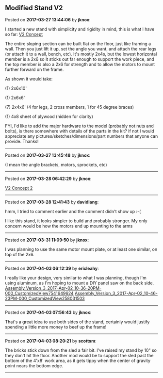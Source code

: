 ## Modified Stand V2
Posted on **2017-03-27 13:44:06** by **jknox**:

I started a new stand with simplicity and rigidity in mind, this is what I have so far:  [V2 Concept](../../images/dm/nH/dmnH_mk2preliminary.png.jpg) 



The entire sloping section can be built flat on the floor, just like framing a wall. Then you just lift it up, set the angle you want, and attach the rear legs (or attach it to a wall, bench, etc). It's mostly 2x4s, but the lowest horizontal member is a 2x6 so it sticks out far enough to support the work piece, and the top member is also a 2x6 for strength and to allow the motors to mount further forward on the frame.



As shown it would take:

(1) 2x6x10'

(1) 2x6x6'

(7) 2x4x6' (4 for legs, 2 cross members, 1 for 45 degree braces)

(1) 4x8 sheet of plywood (hidden for clarity)



FYI, I'd like to add the major hardware to the model (probably not nuts and bolts), is there somewhere with details of the parts in the kit? If not I would appreciate any pictures/sketches/dimensions/part numbers that anyone can provide. Thanks!

---

Posted on **2017-03-27 13:45:48** by **jknox**:

(I mean the angle brackets, motors, sprockets, etc)

---

Posted on **2017-03-28 06:42:29** by **jknox**:

[V2 Concept 2](../../images/CU/Eu/CUEu_mk2preliminary2.png.jpg)

---

Posted on **2017-03-28 12:41:43** by **davidlang**:

hmm, I tried to comment earlier and the comment didn't show up :-(



I like this stand, it looks simpler to build and probably stronger. My only concern would be how the motors end up mounting to the arms

---

Posted on **2017-03-31 11:09:50** by **jknox**:

I was planning to use the same motor mount plate, or at least one similar, on top of the 2x6.

---

Posted on **2017-04-03 06:12:39** by **ericleahy**:

I really like your design, very similar to what I was planning, though I'm using aluminum, as I'm hoping to mount a DIY panel saw on the back side. [Assembly_Version_3_2017-Apr-02_10-36-20PM-000_CustomizedView7541649624](../../images/jR/EK/jREK_assembly_version_3_2017apr02_103620pm000_customizedview7541649624.png.jpg)  [Assembly_Version_3_2017-Apr-02_10-46-23PM-000_CustomizedView258031503](../../images/Iy/BS/IyBS_assembly_version_3_2017apr02_104623pm000_customizedview258031503.png.jpg)

---

Posted on **2017-04-03 07:56:43** by **jknox**:

That's a great idea to use both sides of the stand, certainly would justify spending a little more money to beef up the frame!

---

Posted on **2017-04-03 08:20:21** by **scottsm**:

The bricks stick down from the sled a fair bit. I've raised my stand by 10" so they don't hit the floor. Another mod would be to support the sled past the bottom of the 4'x8' work area, as it gets tippy when the center of gravity point nears the bottom edge.

---

